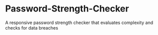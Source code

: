 # Password-Strength-Checker
A responsive password strength checker that evaluates complexity and checks for data breaches
